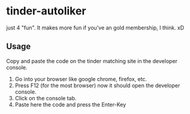 # tinder-autoliker
just 4 "fun". It makes more fun if you've an gold membership, I think. xD

## Usage
Copy and paste the code on the tinder matching site in the developer console.

1. Go into your browser like google chrome, firefox, etc.
2. Press F12 (for the most browser) now it should open the developer console.
3. Click on the console tab.
4. Paste here the code and press the Enter-Key
